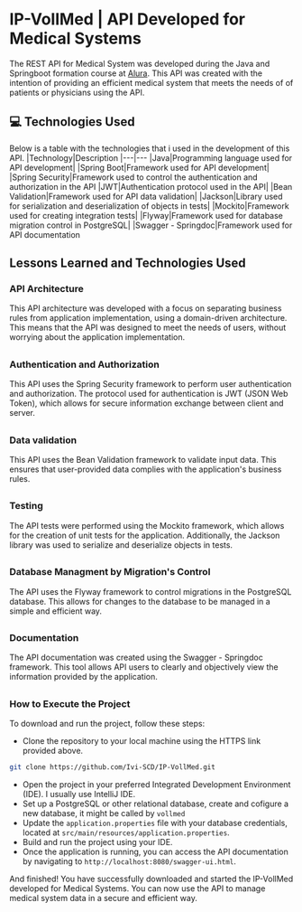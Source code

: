 # IP-VollMed | API Developed for Medical Systems

The REST API for Medical System was developed during the Java and Springboot formation course at [Alura](https://www.alura.com.br). This API was created with the intention of providing an efficient medical system that meets the needs of of patients or physicians using the API.

## 💻 Technologies Used

Below is a table with the technologies that i used in the development of this API. 
|Technology|Description
|---|---
|Java|Programming language used for API development|
|Spring Boot|Framework used for API development|
|Spring Security|Framework used to control the authentication and authorization in the API
|JWT|Authentication protocol used in the API|
|Bean Validation|Framework used for API data validation|
|Jackson|Library used for serialization and deserialization of objects in tests|
|Mockito|Framework used for creating integration tests|
|Flyway|Framework used for database migration control in PostgreSQL|
|Swagger - Springdoc|Framework used for API documentation

## Lessons Learned and Technologies Used
### API Architecture
This API architecture was developed with a focus on separating business rules from application implementation, using a domain-driven architecture. This means that the API was designed to meet the needs of users, without worrying about the application implementation.
##
### Authentication and Authorization
This API uses the Spring Security framework to perform user authentication and authorization. The protocol used for authentication is JWT (JSON Web Token), which allows for secure information exchange between client and server.
##
### Data validation
This API uses the Bean Validation framework to validate input data. This ensures that user-provided data complies with the application's business rules.
##
### Testing
The API tests were performed using the Mockito framework, which allows for the creation of unit tests for the application. Additionally, the Jackson library was used to serialize and deserialize objects in tests.
##
### Database Managment by Migration's Control
The API uses the Flyway framework to control migrations in the PostgreSQL database. This allows for changes to the database to be managed in a simple and efficient way.
##
### Documentation
The API documentation was created using the Swagger - Springdoc framework. This tool allows API users to clearly and objectively view the information provided by the application.
##
### How to Execute the Project
To download and run the project, follow these steps:
* Clone the repository to your local machine using the HTTPS link provided above.
```bash
git clone https://github.com/Ivi-SCD/IP-VollMed.git
```
* Open the project in your preferred Integrated Development Environment (IDE). I usually use IntelliJ IDE. 
* Set up a PostgreSQL or other relational database, create and cofigure a new database, it might be called by `vollmed`
* Update the `application.properties` file with your database credentials, located at `src/main/resources/application.properties`.
* Build and run the project using your IDE.
* Once the application is running, you can access the API documentation by navigating to `http://localhost:8080/swagger-ui.html`.

And finished! You have successfully downloaded and started the IP-VollMed developed for Medical Systems. You can now use the API to manage medical system data in a secure and efficient way.
